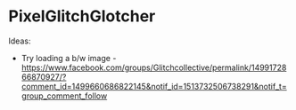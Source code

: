 # PixelGlitchGlotcher

Ideas:
 * Try loading a b/w image - https://www.facebook.com/groups/Glitchcollective/permalink/1499172866870927/?comment_id=1499660686822145&notif_id=1513732506738291&notif_t=group_comment_follow
